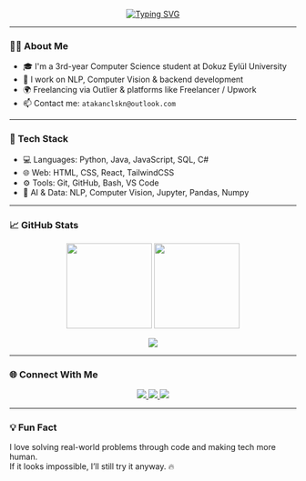 <!-- Profil Yazı Makinesi Animasyonu -->
<p align="center">
  <a href="https://github.com/atakanclskn">
    <img src="https://readme-typing-svg.demolab.com?font=Fira+Code&size=22&pause=1000&color=F72585&center=true&vCenter=true&width=700&lines=Hi+I'm+Atakan+%F0%9F%91%8B;Freelance+Developer+%7C+AI+Data+Contributor;CS+Student+%7C+Backend+%7C+NLP+%7C+CV;Always+Learning+%26+Building+Things+That+Matter" alt="Typing SVG" />
  </a>
</p>

---

### 👨‍💻 About Me

- 🎓 I'm a 3rd-year Computer Science student at Dokuz Eylül University  
- 🤖 I work on NLP, Computer Vision & backend development  
- 🌍 Freelancing via Outlier & platforms like Freelancer / Upwork  
- 📫 Contact me: `atakanclskn@outlook.com`

---

### 🔧 Tech Stack

- 💻 Languages: Python, Java, JavaScript, SQL, C#  
- 🌐 Web: HTML, CSS, React, TailwindCSS  
- ⚙️ Tools: Git, GitHub, Bash, VS Code  
- 🧠 AI & Data: NLP, Computer Vision, Jupyter, Pandas, Numpy  

---

### 📈 GitHub Stats

<p align="center">
  <img src="https://github-readme-stats.vercel.app/api?username=atakanclskn&show_icons=true&theme=tokyonight&hide=prs,issues&custom_title=My+GitHub+Stats" height="150"/>
  <img src="https://github-readme-stats.vercel.app/api/top-langs/?username=atakanclskn&layout=compact&theme=tokyonight&langs_count=6&custom_title=Languages+I+Use" height="150"/>
</p>

<p align="center">
  <img src="https://github-profile-summary-cards.vercel.app/api/cards/profile-details?username=atakanclskn&theme=tokyonight" />
</p>

---

### 🌐 Connect With Me

<p align="center">
  <a href="https://www.linkedin.com/in/atakanclskn/" target="_blank">
    <img src="https://img.shields.io/badge/LinkedIn-0A66C2?style=for-the-badge&logo=linkedin&logoColor=white"/>
  </a>
  <a href="mailto:atakanclskn@outlook.com">
    <img src="https://img.shields.io/badge/Email-D14836?style=for-the-badge&logo=gmail&logoColor=white"/>
  </a>
  <a href="https://twitter.com/atakanchalaskan" target="_blank">
  <img src="https://img.shields.io/badge/X-000000?style=for-the-badge&logo=x&logoColor=white"/>
</a>
</p>

---

### 💡 Fun Fact

I love solving real-world problems through code and making tech more human.  
If it looks impossible, I’ll still try it anyway. 🔥

